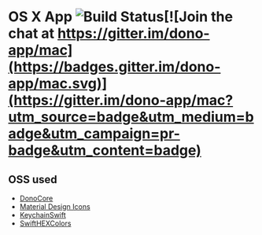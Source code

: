 # OS X App ![Build Status](https://travis-ci.org/dono-app/osx.svg?branch=master)[![Join the chat at https://gitter.im/dono-app/mac](https://badges.gitter.im/dono-app/mac.svg)](https://gitter.im/dono-app/mac?utm_source=badge&utm_medium=badge&utm_campaign=pr-badge&utm_content=badge)

## OSS used

* [DonoCore](https://github.com/dono-app/dono-pod/)
* [Material Design Icons](https://github.com/Templarian/MaterialDesign)
* [KeychainSwift](https://github.com/marketplacer/keychain-swift)
* [SwiftHEXColors](https://github.com/thii/SwiftHEXColors)

